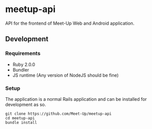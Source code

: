 # meetup-api

API for the frontend of Meet-Up Web and Android application.

## Development

### Requirements

* Ruby 2.0.0
* Bundler
* JS runtime (Any version of NodeJS should be fine)

### Setup

The application is a normal Rails application and can be installed for development as so.

```
git clone https://github.com/Meet-Up/meetup-api
cd meetup-api
bundle install
```
